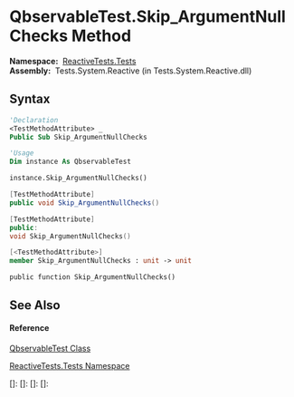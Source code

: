 # QbservableTest.Skip\_ArgumentNullChecks Method

**Namespace:**  [ReactiveTests.Tests](ReactiveTests.Tests\ReactiveTests.Tests.md)  
**Assembly:**  Tests.System.Reactive (in Tests.System.Reactive.dll)

## Syntax

```vb
'Declaration
<TestMethodAttribute> _
Public Sub Skip_ArgumentNullChecks
```

```vb
'Usage
Dim instance As QbservableTest

instance.Skip_ArgumentNullChecks()
```

```csharp
[TestMethodAttribute]
public void Skip_ArgumentNullChecks()
```

```c++
[TestMethodAttribute]
public:
void Skip_ArgumentNullChecks()
```

```fsharp
[<TestMethodAttribute>]
member Skip_ArgumentNullChecks : unit -> unit 
```

```jscript
public function Skip_ArgumentNullChecks()
```

## See Also

#### Reference

[QbservableTest Class](QbservableTest\QbservableTest.md)

[ReactiveTests.Tests Namespace](ReactiveTests.Tests\ReactiveTests.Tests.md)

[]: 
[]: 
[]: 
[]: 